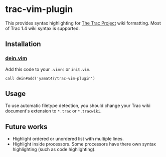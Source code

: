 trac-vim-plugin
====

This provides syntax highlighting for [The Trac Project](https://trac.edgewall.org/) wiki formatting. Most of Trac 1.4 wiki syntax is supported.

Installation
----

### [dein.vim](https://github.com/Shougo/dein.vim)

Add this code to your `.vimrc` or `init.vim`.

```viml
call dein#add('yamat47/trac-vim-plugin')
```

Usage
----

To use automatic filetype detection, you should change your Trac wiki document's extension to `*.trac` or `*.tracwiki`.

Future works
----

* Highlight ordered or unordered list with multiple lines.
* Highlight inside processors. Some processors have there own syntax highlighting (such as code highlighting).
